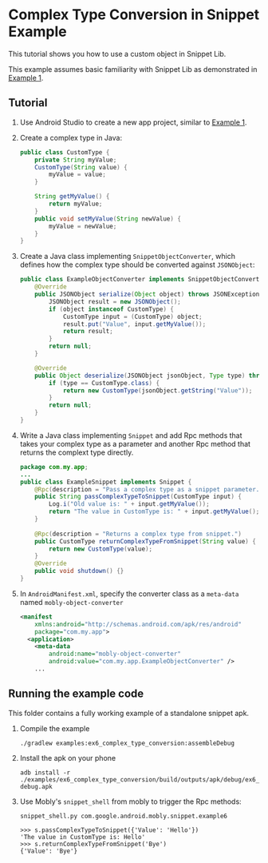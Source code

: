 # Complex Type Conversion in Snippet Example

This tutorial shows you how to use a custom object in Snippet Lib.

This example assumes basic familiarity with Snippet Lib as demonstrated in
[Example 1](../ex1_standalone_app/README.md).

## Tutorial

1.  Use Android Studio to create a new app project, similar to
    [Example 1](../ex1_standalone_app/README.md).

1.  Create a complex type in Java:
    ```java
    public class CustomType {
        private String myValue;
        CustomType(String value) {
            myValue = value;
        }
    
        String getMyValue() {
            return myValue;
        }
        public void setMyValue(String newValue) {
            myValue = newValue;
        }
    }
    ```
1.  Create a Java class implementing `SnippetObjectConverter`, which defines how the complex type
    should be converted against `JSONObject`:
    ```java
    public class ExampleObjectConverter implements SnippetObjectConverter {
        @Override
        public JSONObject serialize(Object object) throws JSONException {
            JSONObject result = new JSONObject();
            if (object instanceof CustomType) {
                CustomType input = (CustomType) object;
                result.put("Value", input.getMyValue());
                return result;
            }
            return null;
        }
    
        @Override
        public Object deserialize(JSONObject jsonObject, Type type) throws JSONException {
            if (type == CustomType.class) {
                return new CustomType(jsonObject.getString("Value"));
            }
            return null;
        }
    }
    ```
1.  Write a Java class implementing `Snippet` and add Rpc methods that takes your complex type as
    a parameter and another Rpc method that returns the complext type directly.

    ```java
    package com.my.app;
    ...
    public class ExampleSnippet implements Snippet {
        @Rpc(description = "Pass a complex type as a snippet parameter.")
        public String passComplexTypeToSnippet(CustomType input) {
            Log.i("Old value is: " + input.getMyValue());
            return "The value in CustomType is: " + input.getMyValue();
        }
      
        @Rpc(description = "Returns a complex type from snippet.")
        public CustomType returnComplexTypeFromSnippet(String value) {
            return new CustomType(value);
        }
        @Override
        public void shutdown() {}
    }
    ```

1.  In `AndroidManifest.xml`, specify the converter class as a `meta-data` named
    `mobly-object-converter`

    ```xml
    <manifest
        xmlns:android="http://schemas.android.com/apk/res/android"
        package="com.my.app">
      <application>
        <meta-data
            android:name="mobly-object-converter"
            android:value="com.my.app.ExampleObjectConverter" />
        ...
    ```

## Running the example code

This folder contains a fully working example of a standalone snippet apk.

1.  Compile the example

        ./gradlew examples:ex6_complex_type_conversion:assembleDebug

1.  Install the apk on your phone

        adb install -r ./examples/ex6_complex_type_conversion/build/outputs/apk/debug/ex6_complex_type_conversion-debug.apk

1.  Use Mobly's `snippet_shell` from mobly to trigger the Rpc methods:

        snippet_shell.py com.google.android.mobly.snippet.example6

        >>> s.passComplexTypeToSnippet({'Value': 'Hello'})
        'The value in CustomType is: Hello'
        >>> s.returnComplexTypeFromSnippet('Bye')
        {'Value': 'Bye'}
